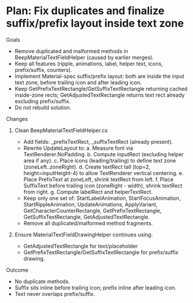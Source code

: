 # Plan: Fix duplicates and finalize suffix/prefix layout inside text zone

Goals
- Remove duplicated and malformed methods in BeepMaterialTextFieldHelper (caused by earlier merges).
- Keep all features (ripple, animations, label, helper text, icons, prefix/suffix, counters).
- Implement Material-spec suffix/prefix layout: both are inside the input text zone, before trailing icon and after leading icon.
- Keep GetPrefixTextRectangle/GetSuffixTextRectangle returning cached inside-zone rects; GetAdjustedTextRectangle returns text rect already excluding prefix/suffix.
- Do not rebuild solution.

Changes
1) Clean BeepMaterialTextFieldHelper.cs
   - Add fields: _prefixTextRect, _suffixTextRect (already present).
   - Rewrite UpdateLayout to:
     a. Measure font via TextRenderer.NoPadding.
     b. Compute inputRect (excluding helper area if any).
     c. Place icons (leading/trailing) to define text zone (zoneLeft..zoneRight).
     d. Create textRect tall (top=2, height=inputHeight-4) to allow TextRenderer vertical centering.
     e. Place PrefixText at zoneLeft, shrink textRect from left.
     f. Place SuffixText before trailing icon (zoneRight - width), shrink textRect from right.
     g. Compute labelRect and helperTextRect.
   - Keep only one set of: StartLabelAnimation, StartFocusAnimation, StartRippleAnimation, UpdateAnimations, ApplyVariant, GetCharacterCounterRectangle, GetPrefixTextRectangle, GetSuffixTextRectangle, GetAdjustedTextRectangle.
   - Remove all duplicated/malformed method fragments.

2) Ensure MaterialTextFieldDrawingHelper continues using:
   - GetAdjustedTextRectangle for text/placeholder
   - GetPrefixTextRectangle/GetSuffixTextRectangle for prefix/suffix drawing.

Outcome
- No duplicate methods.
- Suffix sits inline before trailing icon; prefix inline after leading icon.
- Text never overlaps prefix/suffix.
